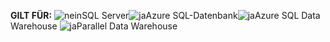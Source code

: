 <Token>**GILT FÜR:** ![nein](media/no.png)SQL Server![ja](media/yes.png)Azure SQL-Datenbank![ja](media/yes.png)Azure SQL Data Warehouse ![ja](media/yes.png)Parallel Data Warehouse</Token>
